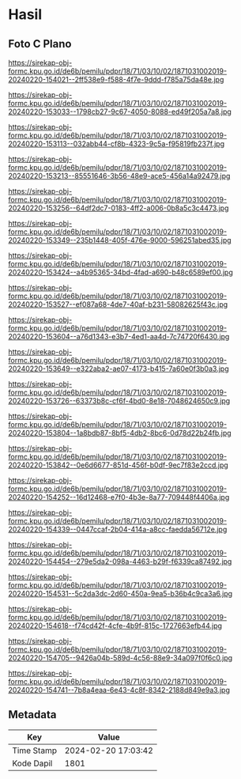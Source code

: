 # Hasil

## Foto C Plano

https://sirekap-obj-formc.kpu.go.id/de6b/pemilu/pdpr/18/71/03/10/02/1871031002019-20240220-154021--2ff538e9-f588-4f7e-9ddd-f785a75da48e.jpg

https://sirekap-obj-formc.kpu.go.id/de6b/pemilu/pdpr/18/71/03/10/02/1871031002019-20240220-153033--1798cb27-9c67-4050-8088-ed49f205a7a8.jpg

https://sirekap-obj-formc.kpu.go.id/de6b/pemilu/pdpr/18/71/03/10/02/1871031002019-20240220-153113--032abb44-cf8b-4323-9c5a-f95819fb237f.jpg

https://sirekap-obj-formc.kpu.go.id/de6b/pemilu/pdpr/18/71/03/10/02/1871031002019-20240220-153213--85551646-3b56-48e9-ace5-456a14a92479.jpg

https://sirekap-obj-formc.kpu.go.id/de6b/pemilu/pdpr/18/71/03/10/02/1871031002019-20240220-153256--64df2dc7-0183-4ff2-a006-0b8a5c3c4473.jpg

https://sirekap-obj-formc.kpu.go.id/de6b/pemilu/pdpr/18/71/03/10/02/1871031002019-20240220-153349--235b1448-405f-476e-9000-596251abed35.jpg

https://sirekap-obj-formc.kpu.go.id/de6b/pemilu/pdpr/18/71/03/10/02/1871031002019-20240220-153424--a4b95365-34bd-4fad-a690-b48c6589ef00.jpg

https://sirekap-obj-formc.kpu.go.id/de6b/pemilu/pdpr/18/71/03/10/02/1871031002019-20240220-153527--ef087a68-4de7-40af-b231-58082625f43c.jpg

https://sirekap-obj-formc.kpu.go.id/de6b/pemilu/pdpr/18/71/03/10/02/1871031002019-20240220-153604--a76d1343-e3b7-4ed1-aa4d-7c74720f6430.jpg

https://sirekap-obj-formc.kpu.go.id/de6b/pemilu/pdpr/18/71/03/10/02/1871031002019-20240220-153649--e322aba2-ae07-4173-b415-7a60e0f3b0a3.jpg

https://sirekap-obj-formc.kpu.go.id/de6b/pemilu/pdpr/18/71/03/10/02/1871031002019-20240220-153726--63373b8c-cf6f-4bd0-8e18-7048624650c9.jpg

https://sirekap-obj-formc.kpu.go.id/de6b/pemilu/pdpr/18/71/03/10/02/1871031002019-20240220-153804--1a8bdb87-8bf5-4db2-8bc6-0d78d22b24fb.jpg

https://sirekap-obj-formc.kpu.go.id/de6b/pemilu/pdpr/18/71/03/10/02/1871031002019-20240220-153842--0e6d6677-851d-456f-b0df-9ec7f83e2ccd.jpg

https://sirekap-obj-formc.kpu.go.id/de6b/pemilu/pdpr/18/71/03/10/02/1871031002019-20240220-154252--16d12468-e7f0-4b3e-8a77-709448f4406a.jpg

https://sirekap-obj-formc.kpu.go.id/de6b/pemilu/pdpr/18/71/03/10/02/1871031002019-20240220-154339--0447ccaf-2b04-414a-a8cc-faedda56712e.jpg

https://sirekap-obj-formc.kpu.go.id/de6b/pemilu/pdpr/18/71/03/10/02/1871031002019-20240220-154454--279e5da2-098a-4463-b29f-f6339ca87492.jpg

https://sirekap-obj-formc.kpu.go.id/de6b/pemilu/pdpr/18/71/03/10/02/1871031002019-20240220-154531--5c2da3dc-2d60-450a-9ea5-b36b4c9ca3a6.jpg

https://sirekap-obj-formc.kpu.go.id/de6b/pemilu/pdpr/18/71/03/10/02/1871031002019-20240220-154618--f74cd42f-4cfe-4b9f-815c-1727663efb44.jpg

https://sirekap-obj-formc.kpu.go.id/de6b/pemilu/pdpr/18/71/03/10/02/1871031002019-20240220-154705--9426a04b-589d-4c56-88e9-34a097f0f6c0.jpg

https://sirekap-obj-formc.kpu.go.id/de6b/pemilu/pdpr/18/71/03/10/02/1871031002019-20240220-154741--7b8a4eaa-6e43-4c8f-8342-2188d849e9a3.jpg


## Metadata

| Key        | Value               |
| ---------- | ------------------- |
| Time Stamp | 2024-02-20 17:03:42 |
| Kode Dapil | 1801                |



